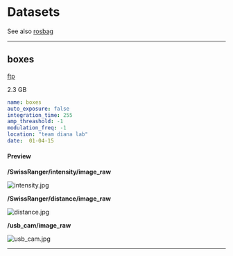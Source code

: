 # Datasets

See also [rosbag](rosbag.md)

--- 

## boxes

[ftp](ftp://178.62.194.236/boxes/)

2.3 GB

```yaml
name: boxes
auto_exposure: false
integration_time: 255
amp_threashold: -1
modulation_freq: -1
location: "team diana lab"
date:  01-04-15
```

#### Preview

**/SwissRanger/intensity/image_raw** 

![intensity.jpg](ftp://178.62.194.236/boxes/intensity.jpg)

**/SwissRanger/distance/image_raw** 

![distance.jpg](ftp://178.62.194.236/boxes/distance.jpg)

**/usb_cam/image_raw** 

![usb_cam.jpg](ftp://178.62.194.236/boxes/usb_cam_small.jpg)

---
